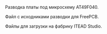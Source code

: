 Разводка платы под микросхему AT49F040.

Файл с исходниками разводки для FreePCB.

Файлы для загрузки на фабрику ITEAD Studio.
